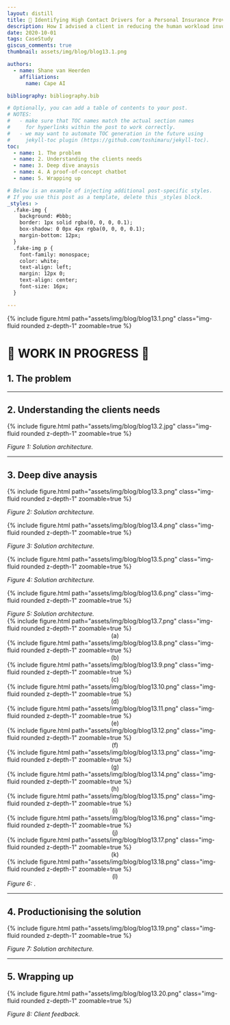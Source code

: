 ```yaml
---
layout: distill
title: 📧 Identifying High Contact Drivers for a Personal Insurance Provider
description: How I advised a client in reducing the human workload involved with answering customer queries
date: 2020-10-01
tags: CaseStudy
giscus_comments: true
thumbnail: assets/img/blog/blog13.1.png

authors:
  - name: Shane van Heerden
    affiliations:
      name: Cape AI

bibliography: bibliography.bib

# Optionally, you can add a table of contents to your post.
# NOTES:
#   - make sure that TOC names match the actual section names
#     for hyperlinks within the post to work correctly.
#   - we may want to automate TOC generation in the future using
#     jekyll-toc plugin (https://github.com/toshimaru/jekyll-toc).
toc:
  - name: 1. The problem
  - name: 2. Understanding the clients needs
  - name: 3. Deep dive anaysis
  - name: 4. A proof-of-concept chatbot
  - name: 5. Wrapping up

# Below is an example of injecting additional post-specific styles.
# If you use this post as a template, delete this _styles block.
_styles: >
  .fake-img {
    background: #bbb;
    border: 1px solid rgba(0, 0, 0, 0.1);
    box-shadow: 0 0px 4px rgba(0, 0, 0, 0.1);
    margin-bottom: 12px;
  }
  .fake-img p {
    font-family: monospace;
    color: white;
    text-align: left;
    margin: 12px 0;
    text-align: center;
    font-size: 16px;
  }

---
```


{% include figure.html path="assets/img/blog/blog13.1.png" class="img-fluid rounded z-depth-1" zoomable=true %}

# 🚧 WORK IN PROGRESS 🚧

## 1. The problem


***

## 2. Understanding the clients needs


{% include figure.html path="assets/img/blog/blog13.2.jpg" class="img-fluid rounded z-depth-1" zoomable=true %}
<div class="caption">
    <em>Figure 1: Solution architecture.</em> 
</div>

***

## 3. Deep dive anaysis


{% include figure.html path="assets/img/blog/blog13.3.png" class="img-fluid rounded z-depth-1" zoomable=true %}
<div class="caption">
    <em>Figure 2: Solution architecture.</em> 
</div>

{% include figure.html path="assets/img/blog/blog13.4.png" class="img-fluid rounded z-depth-1" zoomable=true %}
<div class="caption">
    <em>Figure 3: Solution architecture.</em> 
</div>

{% include figure.html path="assets/img/blog/blog13.5.png" class="img-fluid rounded z-depth-1" zoomable=true %}
<div class="caption">
    <em>Figure 4: Solution architecture.</em> 
</div>

{% include figure.html path="assets/img/blog/blog13.6.png" class="img-fluid rounded z-depth-1" zoomable=true %}
<div class="caption">
    <em>Figure 5: Solution architecture.</em> 
</div>

<div class="row mt-3">
    <div class="col-sm mt-3 mt-md-0">
        {% include figure.html path="assets/img/blog/blog13.7.png" class="img-fluid rounded z-depth-1" zoomable=true %}
	<center>(a)</center>
    </div>
    <div class="col-sm mt-3 mt-md-0">
        {% include figure.html path="assets/img/blog/blog13.8.png" class="img-fluid rounded z-depth-1" zoomable=true %}
	<center>(b)</center>
    </div>
</div>
<div class="row mt-3">
    <div class="col-sm mt-3 mt-md-0">
	{% include figure.html path="assets/img/blog/blog13.9.png" class="img-fluid rounded z-depth-1" zoomable=true %}
	<center>(c)</center>
    </div>
    <div class="col-sm mt-3 mt-md-0">
	{% include figure.html path="assets/img/blog/blog13.10.png" class="img-fluid rounded z-depth-1" zoomable=true %}
	<center>(d)</center>
    </div>
</div>
<div class="row mt-3">
    <div class="col-sm mt-3 mt-md-0">
	{% include figure.html path="assets/img/blog/blog13.11.png" class="img-fluid rounded z-depth-1" zoomable=true %}
	<center>(e)</center>
    </div>
    <div class="col-sm mt-3 mt-md-0">
	{% include figure.html path="assets/img/blog/blog13.12.png" class="img-fluid rounded z-depth-1" zoomable=true %}
	<center>(f)</center>
    </div>
</div>
<div class="row mt-3">
    <div class="col-sm mt-3 mt-md-0">
	{% include figure.html path="assets/img/blog/blog13.13.png" class="img-fluid rounded z-depth-1" zoomable=true %}
	<center>(g)</center>
    </div>
    <div class="col-sm mt-3 mt-md-0">
	{% include figure.html path="assets/img/blog/blog13.14.png" class="img-fluid rounded z-depth-1" zoomable=true %}
	<center>(h)</center>
    </div>
</div>
<div class="row mt-3">
    <div class="col-sm mt-3 mt-md-0">
	{% include figure.html path="assets/img/blog/blog13.15.png" class="img-fluid rounded z-depth-1" zoomable=true %}
	<center>(i)</center>
    </div>
    <div class="col-sm mt-3 mt-md-0">
	{% include figure.html path="assets/img/blog/blog13.16.png" class="img-fluid rounded z-depth-1" zoomable=true %}
	<center>(j)</center>
    </div>
</div>
<div class="row mt-3">
    <div class="col-sm mt-3 mt-md-0">
	{% include figure.html path="assets/img/blog/blog13.17.png" class="img-fluid rounded z-depth-1" zoomable=true %}
	<center>(k)</center>
    </div>
    <div class="col-sm mt-3 mt-md-0">
	{% include figure.html path="assets/img/blog/blog13.18.png" class="img-fluid rounded z-depth-1" zoomable=true %}
	<center>(l)</center>
    </div>
</div>
<div class="caption">
    <em>Figure 6:</em> .
</div>

***

## 4. Productionising the solution

{% include figure.html path="assets/img/blog/blog13.19.png" class="img-fluid rounded z-depth-1" zoomable=true %}
<div class="caption">
    <em>Figure 7: Solution architecture.</em> 
</div>



***

## 5. Wrapping up

{% include figure.html path="assets/img/blog/blog13.20.png" class="img-fluid rounded z-depth-1" zoomable=true %}
<div class="caption">
    <em>Figure 8: Client feedback.</em> 
</div>

